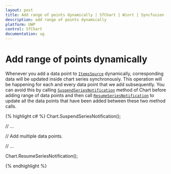 ```yaml
---
layout: post
title: Add range of points dynamically | SfChart | Winrt | Syncfusion
description: add range of points dynamically
platform: UWP
control: SfChart
documentation: ug
---
```


# Add range of points dynamically

Whenever you add a data point to [`ItemsSource`](https://help.syncfusion.com/cr/cref_files/uwp/sfchart/Syncfusion.SfChart.UWP~Syncfusion.UI.Xaml.Charts.ChartSeriesBase~ItemsSource.html) dynamically, corresponding data will be updated inside chart series synchronously. This operation will be happening for each and every data point that we add subsequently. You can avoid this by calling [`SuspendSeriesNotification`](https://help.syncfusion.com/cr/cref_files/uwp/sfchart/Syncfusion.SfChart.UWP~Syncfusion.UI.Xaml.Charts.ChartBase~SuspendSeriesNotification.html) method of Chart before adding range of data points and then call [`ResumeSeriesNotification`](https://help.syncfusion.com/cr/cref_files/uwp/sfchart/Syncfusion.SfChart.UWP~Syncfusion.UI.Xaml.Charts.ChartBase~ResumeSeriesNotification.html) to update all the data points that have been added between these two method calls.


{% highlight c# %}
Chart.SuspendSeriesNotification();

// ...

// Add multiple data points.

// ...

Chart.ResumeSeriesNotification();

{% endhighlight %}

